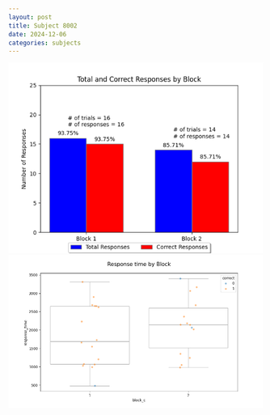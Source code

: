 ```yaml
---
layout: post
title: Subject 8002
date: 2024-12-06
categories: subjects
---
```


![](data/8002/run-21/8002_ATS_responses.png)
![](data/8002/run-21/8002_ATS_rt.png)

